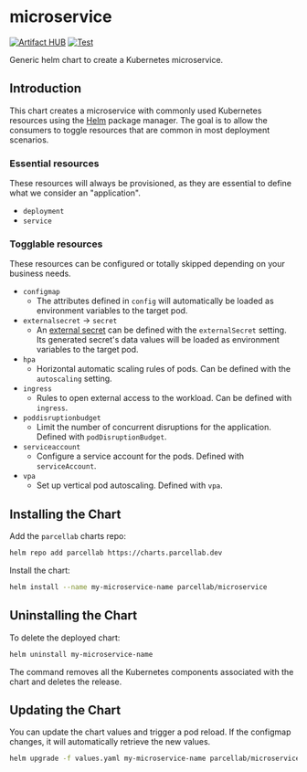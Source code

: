 # microservice

[![Artifact HUB](https://img.shields.io/endpoint?url=https://artifacthub.io/badge/repository/microservice)](https://artifacthub.io/packages/helm/parcellab/microservice) [![Test](https://github.com/parcelLab/charts/actions/workflows/test.yaml/badge.svg)](https://github.com/parcelLab/charts/actions/workflows/test.yaml)

Generic helm chart to create a Kubernetes microservice.

## Introduction

This chart creates a microservice with commonly used Kubernetes resources
using the [Helm](https://helm.sh) package manager. The goal is to allow the
consumers to toggle resources that are common in most deployment scenarios.

### Essential resources

These resources will always be provisioned, as they are essential to define
what we consider an "application".

- `deployment`
- `service`

### Togglable resources

These resources can be configured or totally skipped depending on your business
needs.

- `configmap`
  - The attributes defined in `config` will automatically be loaded as environment
    variables to the target pod.
- `externalsecret` -> `secret`
  - An [external secret](https://external-secrets.io/) can be defined with the `externalSecret` setting.
    Its generated secret's data values will be loaded as environment variables to the target pod.
- `hpa`
  - Horizontal automatic scaling rules of pods. Can be defined with the `autoscaling` setting.
- `ingress`
  - Rules to open external access to the workload. Can be defined with `ingress`.
- `poddisruptionbudget`
  - Limit the number of concurrent disruptions for the application. Defined with `podDisruptionBudget`.
- `serviceaccount`
  - Configure a service account for the pods. Defined with `serviceAccount`.
- `vpa`
  - Set up vertical pod autoscaling. Defined with `vpa`.

## Installing the Chart

Add the `parcellab` charts repo:

```sh
helm repo add parcellab https://charts.parcellab.dev
```

Install the chart:

```bash
helm install --name my-microservice-name parcellab/microservice
```

## Uninstalling the Chart

To delete the deployed chart:

```bash
helm uninstall my-microservice-name
```

The command removes all the Kubernetes components associated with the chart
and deletes the release.

## Updating the Chart

You can update the chart values and trigger a pod reload.
If the configmap changes, it will automatically retrieve the new values.

```bash
helm upgrade -f values.yaml my-microservice-name parcellab/microservice
```
